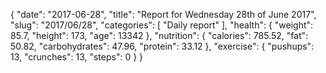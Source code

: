 {
    "date": "2017-06-28",
    "title": "Report for Wednesday 28th of June 2017",
    "slug": "2017\/06\/28",
    "categories": [
        "Daily report"
    ],
    "health": {
        "weight": 85.7,
        "height": 173,
        "age": 13342
    },
    "nutrition": {
        "calories": 785.52,
        "fat": 50.82,
        "carbohydrates": 47.96,
        "protein": 33.12
    },
    "exercise": {
        "pushups": 13,
        "crunches": 13,
        "steps": 0
    }
}